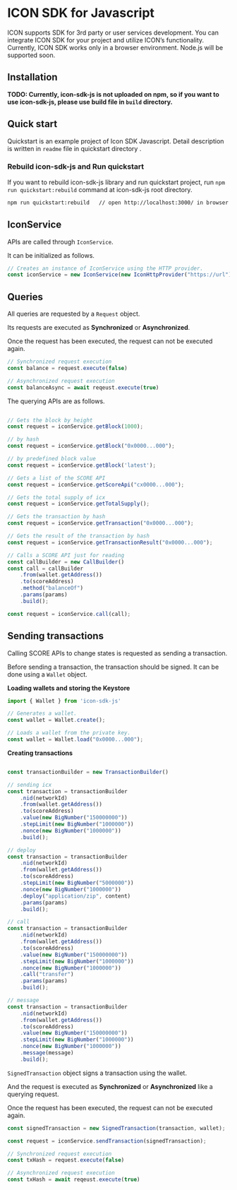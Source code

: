 # ICON SDK for Javascript

ICON supports SDK for 3rd party or user services development. You can integrate ICON SDK for your project and utilize ICON’s functionality. Currently, ICON SDK works only in a browser environment. Node.js will be supported soon.


## Installation

**TODO: Currently, icon-sdk-js is not uploaded on npm, so if you want to use icon-sdk-js, please use build file in `build` directory.**

<!--
### Node.js
```bash
npm install icon-sdk-js
```
-->

## Quick start

Quickstart is an example project of Icon SDK Javascript.
Detail description is written in `readme` file in quickstart directory .


### Rebuild icon-sdk-js and Run quickstart

If you want to rebuild icon-sdk-js library and run quickstart project, run `npm run quickstart:rebuild` command at icon-sdk-js root directory.

```bash
npm run quickstart:rebuild   // open http://localhost:3000/ in browser
```

## IconService

APIs are called through `IconService`.

It can be initialized as follows.

```javascript
// Creates an instance of IconService using the HTTP provider.
const iconService = new IconService(new IconHttpProvider("https://url"));
```


## Queries

All queries are requested by a `Request` object.

Its requests are executed as **Synchronized** or **Asynchronized**.

Once the request has been executed, the request can not be executed again.

```javascript
// Synchronized request execution
const balance = request.execute(false)

// Asynchronized request execution
const balanceAsync = await reqeust.execute(true)
```

The querying APIs are as follows.

```javascript

// Gets the block by height
const request = iconService.getBlock(1000);

// by hash
const request = iconService.getBlock("0x0000...000");

// by predefined block value
const request = iconService.getBlock('latest');

// Gets a list of the SCORE API
const request = iconService.getScoreApi("cx0000...000");

// Gets the total supply of icx
const request = iconService.getTotalSupply();

// Gets the transaction by hash
const request = iconService.getTransaction("0x0000...000");

// Gets the result of the transaction by hash
const request = iconService.getTransactionResult("0x0000...000");

// Calls a SCORE API just for reading
const callBuilder = new CallBuilder()
const call = callBuilder
    .from(wallet.getAddress())
    .to(scoreAddress)
    .method("balanceOf")
    .params(params)
    .build();

const request = iconService.call(call);
```


## Sending transactions

Calling SCORE APIs to change states is requested as sending a transaction.

Before sending a transaction, the transaction should be signed. It can be done using a `Wallet` object.

**Loading wallets and storing the Keystore**

```javascript
import { Wallet } from 'icon-sdk-js'

// Generates a wallet.
const wallet = Wallet.create();

// Loads a wallet from the private key.
const wallet = Wallet.load("0x0000...000");
```

**Creating transactions**

```javascript

const transactionBuilder = new TransactionBuilder()

// sending icx
const transaction = transactionBuilder
    .nid(networkId)
    .from(wallet.getAddress())
    .to(scoreAddress)
    .value(new BigNumber("150000000"))
    .stepLimit(new BigNumber("1000000"))
    .nonce(new BigNumber("1000000"))
    .build();

// deploy
const transaction = transactionBuilder
    .nid(networkId)
    .from(wallet.getAddress())
    .to(scoreAddress)
    .stepLimit(new BigNumber("5000000"))
    .nonce(new BigNumber("1000000"))
    .deploy("application/zip", content)
    .params(params)
    .build();

// call
const transaction = transactionBuilder
    .nid(networkId)
    .from(wallet.getAddress())
    .to(scoreAddress)
    .value(new BigNumber("150000000"))
    .stepLimit(new BigNumber("1000000"))
    .nonce(new BigNumber("1000000"))
    .call("transfer")
    .params(params)
    .build();

// message
const transaction = transactionBuilder
    .nid(networkId)
    .from(wallet.getAddress())
    .to(scoreAddress)
    .value(new BigNumber("150000000"))
    .stepLimit(new BigNumber("1000000"))
    .nonce(new BigNumber("1000000"))
    .message(message)
    .build();
```

`SignedTransaction` object signs a transaction using the wallet.

And the request is executed as **Synchronized** or **Asynchronized** like a querying request.

Once the request has been executed, the request can not be executed again.

```javascript
const signedTransaction = new SignedTransaction(transaction, wallet);

const request = iconService.sendTransaction(signedTransaction);

// Synchronized request execution
const txHash = request.execute(false)

// Asynchronized request execution
const txHash = await reqeust.execute(true)
```